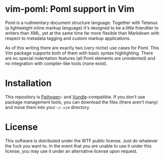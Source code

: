 # vim-poml: Poml support in Vim

Poml is a rudimentary document structure language. Together with Tetanus (a lightweight inline markup language) it's designed to be a little friendlier to writers than XML, yet at the same time far more flexible than Markdown with respect to metadata tagging and custom markup applications.

As of this writing there are exactly two (*very* niche) use cases for Poml. This Vim package supports both of them with basic syntax highlighting. There are no special indentation features (all Poml elements are unindented) and no integration with compiler-like tools (none exist).

# Installation

This repository is [Pathogen]- and [Vundle]-compatible. If you don't use package management tools, you can download the files (there aren't many) and move them into your `~/.vim` directory.

[Pathogen]: https://github.com/tpope/vim-pathogen
[Vundle]: https://github.com/gmarik/vundle

# License

This software is distributed under the WTF public license. Just do whatever the fuck you want to. In the event that you are unable to use it under this license, you may use it under an alternative license upon request.

